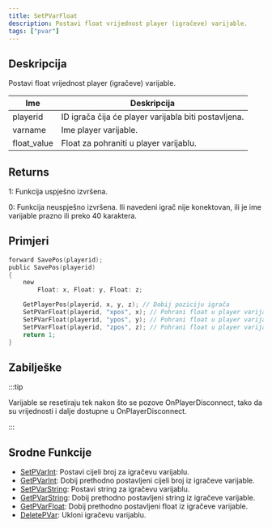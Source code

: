 ```yaml
---
title: SetPVarFloat
description: Postavi float vrijednost player (igračeve) varijable.
tags: ["pvar"]
---
```


## Deskripcija

Postavi float vrijednost player (igračeve) varijable.

| Ime         | Deskripcija                                          |
| ----------- | ---------------------------------------------------- |
| playerid    | ID igrača čija će player varijabla biti postavljena. |
| varname     | Ime player varijable.                                |
| float_value | Float za pohraniti u player varijablu.               |

## Returns

1: Funkcija uspješno izvršena.

0: Funkcija neuspješno izvršena. Ili navedeni igrač nije konektovan, ili je ime varijable prazno ili preko 40 karaktera.

## Primjeri

```c
forward SavePos(playerid);
public SavePos(playerid)
{
    new
        Float: x, Float: y, Float: z;

    GetPlayerPos(playerid, x, y, z); // Dobij poziciju igrača
    SetPVarFloat(playerid, "xpos", x); // Pohrani float u player varijablu
    SetPVarFloat(playerid, "ypos", y); // Pohrani float u player varijablu
    SetPVarFloat(playerid, "zpos", z); // Pohrani float u player varijablu
    return 1;
}
```

## Zabilješke

:::tip

Varijable se resetiraju tek nakon što se pozove OnPlayerDisconnect, tako da su vrijednosti i dalje dostupne u OnPlayerDisconnect.

:::

## Srodne Funkcije

- [SetPVarInt](SetPVarInt): Postavi cijeli broj za igračevu varijablu.
- [GetPVarInt](GetPVarInt): Dobij prethodno postavljeni cijeli broj iz igračeve varijable.
- [SetPVarString](SetPVarString): Postavi string za igračevu varijablu.
- [GetPVarString](GetPVarString): Dobij prethodno postavljeni string iz igračeve varijable.
- [GetPVarFloat](GetPVarFloat): Dobij prethodno postavljeni float iz igračeve varijable.
- [DeletePVar](DeletePVar): Ukloni igračevu varijablu.
